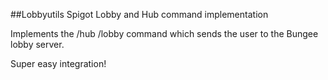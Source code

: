 ##Lobbyutils
Spigot Lobby and Hub command implementation

Implements the 
/hub
/lobby
command which sends the user to the Bungee lobby server.

Super easy integration!
